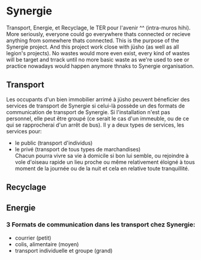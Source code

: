 # Synergie

Transport, Energie, et Recyclage, le TER pour l'avenir ^^ (intra-muros hihi). 
More seriously, everyone could go everywhere thats connected or recieve anything from somewhere 
thats connected. This is the purpose of the Synergie project. And this project work close with jüsho 
(as well as all legion's projects). No wastes would more even exist, every kind of wastes will be 
target and trrack until no more basic waste as we're used to see or practice nowadays would happen 
anymore thnaks to Synergie organisation.

## Transport
Les occupants d'un bien immobilier arrimé à jüsho peuvent béneficier des services de 
transport de Synergie si celui-là possède un des formats de communication de transport 
de Synergie. Si l'installation n'est pas personnel, elle peut être groupé 
(ce serait le cas d'un immeuble, ou de ce qui se rapprocherai d'un arrêt de bus).
Il y a deux types de services, les services pour:  
* le public (transport d'individus)
* le privé (transport de tous types de marchandises)  
Chacun pourra vivre sa vie à domicile si bon lui semble, ou rejoindre à vole 
d'oiseau rapide un lieu proche ou même relativement éloigné à tous moment 
de la journée ou de la nuit et cela en relative toute tranquillité.



## Recyclage



## Energie



### 3 Formats de communication dans les transport chez Synergie: 
* courrier (petit)
* colis, alimentaire (moyen)
* transport individuelle et groupe (grand)

